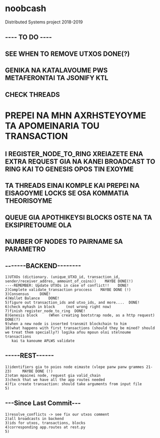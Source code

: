# noobcash
Distributed Systems project 2018-2019

## ---- TO DO ----
## SEE WHEN TO REMOVE UTXOS 	DONE(?)
## GENIKA NA KATALAVOUME PWS METAFERONTAI TA JSONIFY KTL
## CHECK THREADS
# PREPEI NA MHN AXRHSTEYOYME TA APOMEINARIA TOU TRANSACTION
## I REGISTER_NODE_TO_RING XREIAZETE ENA EXTRA REQUEST GIA NA KANEI BROADCAST TO RING KAI TO GENESIS OPOS TIN EXOYME
## TA THREADS EINAI KOMPLE KAI PREPEI NA EISAGOYME LOCKS SE OSA KOMMATIA THEORISOYME
## QUEUE GIA APOTHIKEYSI BLOCKS OSTE NA TA EKSIPIRETOUME OLA
## NUMBER OF NODES TO PAIRNAME SA PARAMETRO
## -------BACKEND--------
	1)UTXOs (dictionary. (unique_UTXO_id, transaction_id, sender/receiver_addres, ammount_of_coins))	MAYBE DONE(!)
	----REMEMBER: Update UTXOs in case of conflict!!	DONE!
	2)Complete validate_transaction proccess	MAYBE DONE (!)
	3)Consensus		DONE!
	4)Wallet Balance	DONE!
	5)figure out transaction_ids and utxo_ids, and more....  DONE!
	6)check myhash in block 	(not wrong right now)
	7)finish register_node_to_ring	DONE!
	8)Genesis block 	(When creating bootstrap node, as a http request) DONE(?)
	9)when a new node is inserted transmit blockchain to him
	10)what happens with first transactions (should they be mined? should we treat them specially?) logika afou mpoun oloi stelnoume transactions
	   kai ta kanoume APLWS validate

## -----REST------
	1)identifiers gia to poios node eimaste (vlepe panw panw grammes 21-23) 	MAYBE DONE (!)
	2)otan mpainei node, request gia valid_chain
	3)check that we have all the app routes needed
	4)fix create transaction: should take arguments from input file
	5)


## ---Since Last Commit---
	1)resolve_conflicts -> see fix our utxos comment
	2)all broadcasts in backend
	3)ids for utxos, transactions, blocks
	4)corresponding app.routes at rest.py
	5)